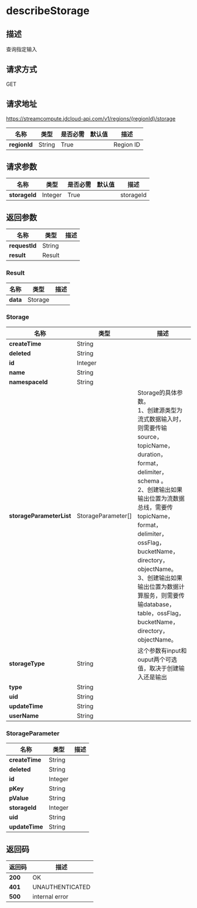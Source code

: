 # describeStorage


## 描述
查询指定输入

## 请求方式
GET

## 请求地址
https://streamcompute.jdcloud-api.com/v1/regions/{regionId}/storage

|名称|类型|是否必需|默认值|描述|
|---|---|---|---|---|
|**regionId**|String|True| |Region ID|

## 请求参数
|名称|类型|是否必需|默认值|描述|
|---|---|---|---|---|
|**storageId**|Integer|True| |storageId|


## 返回参数
|名称|类型|描述|
|---|---|---|
|**requestId**|String| |
|**result**|Result| |


### Result
|名称|类型|描述|
|---|---|---|
|**data**|Storage| |
### Storage
|名称|类型|描述|
|---|---|---|
|**createTime**|String| |
|**deleted**|String| |
|**id**|Integer| |
|**name**|String| |
|**namespaceId**|String| |
|**storageParameterList**|StorageParameter[]|Storage的具体参数。<br>1、创建源类型为流式数据输入时，则需要传输source，topicName，duration，format，delimiter，schema 。<br> 2、创建输出如果输出位置为流数据总线，需要传topicName，format，delimiter，ossFlag，bucketName，directory，objectName。<br>3、创建输出如果输出位置为数据计算服务，则需要传输database，table，ossFlag，bucketName，directory，objectName。|
|**storageType**|String|这个参数有input和ouput两个可选值，取决于创建输入还是输出|
|**type**|String| |
|**uid**|String| |
|**updateTime**|String| |
|**userName**|String| |
### StorageParameter
|名称|类型|描述|
|---|---|---|
|**createTime**|String| |
|**deleted**|String| |
|**id**|Integer| |
|**pKey**|String| |
|**pValue**|String| |
|**storageId**|Integer| |
|**uid**|String| |
|**updateTime**|String| |

## 返回码
|返回码|描述|
|---|---|
|**200**|OK|
|**401**|UNAUTHENTICATED|
|**500**|internal error|
